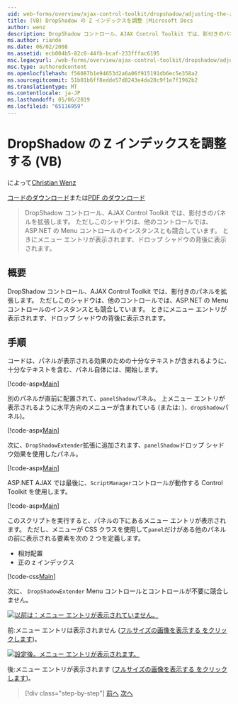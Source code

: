 ```yaml
---
uid: web-forms/overview/ajax-control-toolkit/dropshadow/adjusting-the-z-index-of-a-dropshadow-vb
title: (VB) DropShadow の Z インデックスを調整 |Microsoft Docs
author: wenz
description: DropShadow コントロール、AJAX Control Toolkit では、影付きのパネルを拡張します。 ただし場合がありますこのシャドウがインストールの他のコントロールと競合しています.
ms.author: riande
ms.date: 06/02/2008
ms.assetid: ecb004b5-82c0-44fb-bcaf-233fffac6195
msc.legacyurl: /web-forms/overview/ajax-control-toolkit/dropshadow/adjusting-the-z-index-of-a-dropshadow-vb
msc.type: authoredcontent
ms.openlocfilehash: f56087b1e94653d2a6a06f915191db6ec5e358a2
ms.sourcegitcommit: 51b01b6ff8edde57d8243e4da28c9f1e7f1962b2
ms.translationtype: MT
ms.contentlocale: ja-JP
ms.lasthandoff: 05/06/2019
ms.locfileid: "65116959"
---
```

# <a name="adjusting-the-z-index-of-a-dropshadow-vb"></a>DropShadow の Z インデックスを調整する (VB)

によって[Christian Wenz](https://github.com/wenz)

[コードのダウンロード](http://download.microsoft.com/download/5/1/6/51652a81-500b-4f6b-88d3-617103e7941e/DropShadow1.vb.zip)または[PDF のダウンロード](http://download.microsoft.com/download/b/6/a/b6ae89ee-df69-4c87-9bfb-ad1eb2b23373/dropshadow1VB.pdf)

> DropShadow コントロール、AJAX Control Toolkit では、影付きのパネルを拡張します。 ただしこのシャドウは、他のコントロールでは、ASP.NET の Menu コントロールのインスタンスとも競合しています。 ときにメニュー エントリが表示されます、ドロップ シャドウの背後に表示されます。

## <a name="overview"></a>概要

DropShadow コントロール、AJAX Control Toolkit では、影付きのパネルを拡張します。 ただしこのシャドウは、他のコントロールでは、ASP.NET の Menu コントロールのインスタンスとも競合しています。 ときにメニュー エントリが表示されます、ドロップ シャドウの背後に表示されます。

## <a name="steps"></a>手順

コードは、パネルが表示される効果のための十分なテキストが含まれるように、十分なテキストを含む、パネル自体には、開始します。

[!code-aspx[Main](adjusting-the-z-index-of-a-dropshadow-vb/samples/sample1.aspx)]

別のパネルが直前に配置されて、`panelShadow`パネル。 上メニュー エントリが表示されるように水平方向のメニューが含まれている (または: )、`dropShadow`パネル)。

[!code-aspx[Main](adjusting-the-z-index-of-a-dropshadow-vb/samples/sample2.aspx)]

次に、`DropShadowExtender`拡張に追加されます、`panelShadow`ドロップ シャドウ効果を使用したパネル。

[!code-aspx[Main](adjusting-the-z-index-of-a-dropshadow-vb/samples/sample3.aspx)]

ASP.NET AJAX では最後に、`ScriptManager`コントロールが動作する Control Toolkit を使用します。

[!code-aspx[Main](adjusting-the-z-index-of-a-dropshadow-vb/samples/sample4.aspx)]

このスクリプトを実行すると、パネルの下にあるメニュー エントリが表示されます。 ただし、メニューが CSS クラスを使用して`panel`だけがある他のパネルの前に表示される要素を次の 2 つを定義します。

- 相対配置
- 正の z インデックス

[!code-css[Main](adjusting-the-z-index-of-a-dropshadow-vb/samples/sample5.css)]

次に、 `DropShadowExtender` Menu コントロールとコントロールが不要に競合しません。

[![以前は：メニュー エントリが表示されていません。](adjusting-the-z-index-of-a-dropshadow-vb/_static/image2.png)](adjusting-the-z-index-of-a-dropshadow-vb/_static/image1.png)

前:メニュー エントリは表示されません ([フルサイズの画像を表示する をクリックします](adjusting-the-z-index-of-a-dropshadow-vb/_static/image3.png))。

[![設定後。メニュー エントリが表示されます。](adjusting-the-z-index-of-a-dropshadow-vb/_static/image5.png)](adjusting-the-z-index-of-a-dropshadow-vb/_static/image4.png)

後:メニュー エントリが表示されます ([フルサイズの画像を表示する をクリックします](adjusting-the-z-index-of-a-dropshadow-vb/_static/image6.png))。

> [!div class="step-by-step"]
> [前へ](manipulating-dropshadow-properties-from-client-code-cs.md)
> [次へ](manipulating-dropshadow-properties-from-client-code-vb.md)
